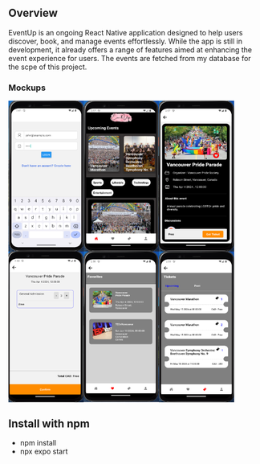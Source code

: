 ## Overview
EventUp is an ongoing React Native application designed to help users discover, book, and manage events effortlessly. While the app is still in development, it already offers a range of features aimed at enhancing the event experience for users. The events are fetched from my database for the scpe of this project.

### Mockups
<div style="display: flex; justifyContent: space-between">
<img src="/public/images/login.png" alt="Alt Text" width="150" height="300">
<img src="/public/images/homepage.png" alt="Alt Text" width="150" height="300">
<img src="/public/images/detailsScreen.png" alt="Alt Text" width="150" height="300">
</div>
<div style="display: flex; gap: 5">
<img src="/public/images/confirmBooking.png" alt="Alt Text" width="150" height="300">
<img src="/public/images/favorites.png" alt="Alt Text" width="150" height="300">
<img src="/public/images/bookedTickets.png" alt="Alt Text" width="150" height="300">
</div>

## Install with npm
- npm install
- npx expo start
